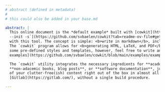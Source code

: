 ```yaml
---
# abstract (defined in metadata)
#
# this could also be added in your base.md

abstract: |
  This online document is the *default example* built with [cowkit](https://github.com/svbaelen/cowkit), that is, the result of [`cowkit
  --init -s`](https://github.com/svbaelen/cowkit?tab=readme-ov-file#get-started). Check out the project if you want to start writing
  with this tool. The concept is simple: <b>write in markdown</b>, include plain HTML wherever you want, or plugin `LaTeX` snippets if you need to.
  The `cowkit` program allows for <b>generating HTML, LaTeX, and PDF</b> outputs which you can still finetune afterwards, if desired. It comes with
  some pre-defined styles and templates, however, feel free to write and plug in yours. Check out [some
  examples](https://github.com/svbaelen/cowkit/blob/main/examples/examples_cli.md).

  The `cowkit` utility integrates the necessary ingredients for **academic writing** such as articles or a thesis, but can also be used to write
  **non-adacemic books, blog posts**, or **software documentation**, just to name a few. By writing in Markdown (and/or HTML), you get rendering
  of your clutter-free(ish) content right out of the box in almost all development platforms such as [Github](https://github.com/) and
  [Gitlab](https://gitlab.com/), without a single build procedure.

---
```


